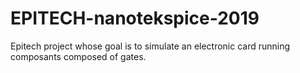 # EPITECH-nanotekspice-2019
Epitech project whose goal is to simulate an electronic card running composants composed of gates.
